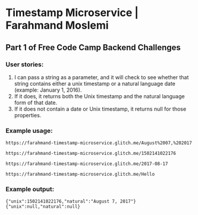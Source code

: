 # Timestamp Microservice | Farahmand Moslemi

## Part 1 of Free Code Camp Backend Challenges

### User stories:
1. I can pass a string as a parameter, and it will check to see whether that string contains either a unix timestamp or a natural language date (example: January 1, 2016).
2. If it does, it returns both the Unix timestamp and the natural language form of that date.
3. If it does not contain a date or Unix timestamp, it returns null for those properties.
### Example usage:
`https://farahmand-timestamp-microservice.glitch.me/August%2007,%202017`

`https://farahmand-timestamp-microservice.glitch.me/1502141022176`

`https://farahmand-timestamp-microservice.glitch.me/2017-08-17`

`https://farahmand-timestamp-microservice.glitch.me/Hello`

### Example output:
`{"unix":1502141022176,"natural":"August 7, 2017"}`
`{"unix":null,"natural":null}`